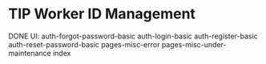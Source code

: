 # TIP Worker ID Management

DONE UI:
auth-forgot-password-basic
auth-login-basic
auth-register-basic
auth-reset-password-basic
pages-misc-error
pages-misc-under-maintenance
index

